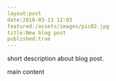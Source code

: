 ```yaml
---
layout:post
date:2018-03-13 12:03
featured:/assets/images/pic02.jpg
title:New blog post
published:true
---
```

short description about blog post.

<!--more-->
main content
